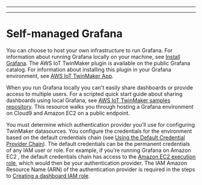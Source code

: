 --------

--------

# Self\-managed Grafana<a name="self-managed-grafana"></a>

You can choose to host your own infrastructure to run Grafana\. For information about running Grafana locally on your machine, see [Install Grafana](https://grafana.com/docs/grafana/latest/installation/)\. The AWS IoT TwinMaker plugin is available on the public Grafana catalog\. For information about installing this plugin in your Grafana environment, see [AWS IoT TwinMaker App](https://grafana.com/grafana/plugins/grafana-iot-twinmaker-app/?tab=installation)\.

When you run Grafana locally you can't easily share dashboards or provide access to multiple users\. For a scripted quick start guide about sharing dashboards using local Grafana, see [AWS IoT TwinMaker samples repository](https://github.com/aws-samples/aws-iot-twinmaker-samples)\. This resource walks you through hosting a Grafana environment on Cloud9 and Amazon EC2 on a public endpoint\.

You must determine which authentication provider you'll use for configuring TwinMaker datasources\. You configure the credentials for the environment based on the default credentials chain \(see [Using the Default Credential Provider Chain](https://docs.aws.amazon.com/sdk-for-java/v1/developer-guide/credentials.html#credentials-default)\)\. The default credentials can be the permanent credentials of any IAM user or role\. For example, if you're running Grafana on Amazon EC2 , the default credentials chain has access to the [Amazon EC2 execution role](https://docs.aws.amazon.com/AWSEC2/latest/UserGuide/iam-roles-for-amazon-ec2.html), which would then be your authentication provider\. The IAM Amazon Resource Name \(ARN\) of the authentication provider is required in the steps to [Creating a dashboard IAM role](dashboard-IAM-role.md)\.